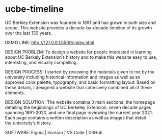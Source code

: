 # ucbe-timeline
 
UC Berkley Extension was founded in 1891 and has grown in both size and scope. This website provides a decade-by-decade timeline of its growth over the last 130 years. 

DEMO LINK: http://127.0.0.1:5500/index.html
 
DESIGN PROBLEM: To design a website for people interested in learning about UC Berkely Extension’s history and to make this website easy to use, interesting, and visually compelling. 

DESIGN PROCESS: I started by reviewing the materials given to me by the university including historical information and images as well as an approved color palette, typography, and basic formatting layout. Based on these details, I designed a website that cohesively combined all of these elements.

DESIGN SOLUTION: The website contains 3 main sections: the homepage detailing the beginnings of UC Berkeley Extension, seven decade pages spanning 1891-2020, and one final page reviewing the current year 2021. Each page contains a written description as well as images that detail the university’s history.

SOFTWARE: Figma | Invision | VS Code | GitHub
